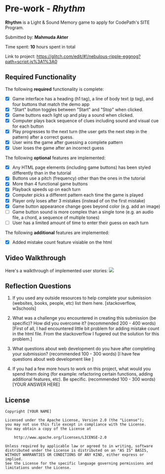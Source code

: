 # Pre-work - *Rhythm*

**Rhythm** is a Light & Sound Memory game to apply for CodePath's SITE Program. 

Submitted by: **Mahmuda Akter**

Time spent: **10** hours spent in total

Link to project: https://glitch.com/edit/#!/nebulous-ripple-eggnog?path=script.js%3A1%3A0

## Required Functionality

The following **required** functionality is complete:

* [X] Game interface has a heading (h1 tag), a line of body text (p tag), and four buttons that match the demo app
* [X] "Start" button toggles between "Start" and "Stop" when clicked. 
* [X] Game buttons each light up and play a sound when clicked. 
* [X] Computer plays back sequence of clues including sound and visual cue for each button
* [X] Play progresses to the next turn (the user gets the next step in the pattern) after a correct guess. 
* [X] User wins the game after guessing a complete pattern
* [X] User loses the game after an incorrect guess

The following **optional** features are implemented:

* [X] Any HTML page elements (including game buttons) has been styled differently than in the tutorial
* [X] Buttons use a pitch (frequency) other than the ones in the tutorial
* [X] More than 4 functional game buttons
* [X] Playback speeds up on each turn
* [X] Computer picks a different pattern each time the game is played
* [X] Player only loses after 3 mistakes (instead of on the first mistake)
* [X] Game button appearance change goes beyond color (e.g. add an image)
* [ ] Game button sound is more complex than a single tone (e.g. an audio file, a chord, a sequence of multiple tones)
* [ ] User has a limited amount of time to enter their guess on each turn

The following **additional** features are implemented:

- [X] Added mistake count feature visiable on the html

## Video Walkthrough

Here's a walkthrough of implemented user stories:
![](http://g.recordit.co/PM3fWY9sf7.gif)
![]()


## Reflection Questions
1. If you used any outside resources to help complete your submission (websites, books, people, etc) list them here. 
[stackoverflow, w3schools]

2. What was a challenge you encountered in creating this submission (be specific)? How did you overcome it? (recommended 200 - 400 words) 
[First of all, I had encountered little bit problem for adding mistake count in the html file. From the stackoverflow I fugered out the solution for this problem.]

3. What questions about web development do you have after completing your submission? (recommended 100 - 300 words) 
[I have few questions about web development like ]

4. If you had a few more hours to work on this project, what would you spend them doing (for example: refactoring certain functions, adding additional features, etc). Be specific. (recommended 100 - 300 words) 
[YOUR ANSWER HERE]



## License

    Copyright [YOUR NAME]

    Licensed under the Apache License, Version 2.0 (the "License");
    you may not use this file except in compliance with the License.
    You may obtain a copy of the License at

        http://www.apache.org/licenses/LICENSE-2.0

    Unless required by applicable law or agreed to in writing, software
    distributed under the License is distributed on an "AS IS" BASIS,
    WITHOUT WARRANTIES OR CONDITIONS OF ANY KIND, either express or implied.
    See the License for the specific language governing permissions and
    limitations under the License.
